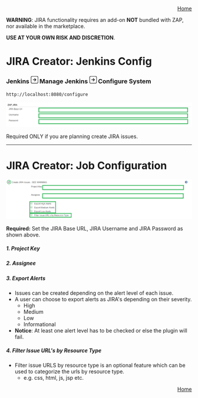 <a href='https://github.com/jenkinsci/zaproxy-plugin/tree/development#table-of-contents-'><div align="right">Home</div></a>

<b>WARNING</b>: JIRA functionality requires an add-on <b>NOT</b> bundled with ZAP, nor available in the marketplace.

<b>USE AT YOUR OWN RISK AND DISCRETION</b>.

JIRA Creator: Jenkins Config
============

### Jenkins ![Image of Right Arrow](../images/arrow_right.png) Manage Jenkins ![Image of Right Arrow](../images/arrow_right.png) Configure System

`http://localhost:8080/configure`

![Image of JIRA Creator](../images/JIRA_ADMIN.png)

Required ONLY if you are planning create JIRA issues.

<hr />

JIRA Creator: Job Configuration
============

![Image of JIRA Creator Job Config](../images/JIRA_JOB_CONFIG.png)

<b>Required:</b> Set the JIRA Base URL, JIRA Username and JIRA Password as shown above.

##### 1. Project Key

##### 2. Assignee 

##### 3. Export Alerts

- Issues can be created depending on the alert level of each issue.
- A user can choose to export alerts as JIRA's depending on their severity.
	- High
	- Medium
	- Low
	- Informational
- <b>Notice</b>: At least one alert level has to be checked or else the plugin will fail.

##### 4. Filter Issue URL's by Resource Type 

- Filter issue URLS by resource type is an optional feature which can be used to categorize the urls by resource type.
	- e.g. css, html, js, jsp etc.

<a href='https://github.com/jenkinsci/zaproxy-plugin/tree/development#table-of-contents-'><div align="right">Home</div></a>
